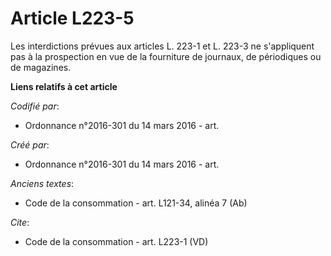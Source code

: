 # Article L223-5

Les interdictions prévues aux articles L. 223-1 et L. 223-3 ne s'appliquent pas à la prospection en vue de la fourniture de
journaux, de périodiques ou de magazines.

**Liens relatifs à cet article**

_Codifié par_:

  - Ordonnance n°2016-301 du 14 mars 2016 - art.

_Créé par_:

  - Ordonnance n°2016-301 du 14 mars 2016 - art.

_Anciens textes_:

  - Code de la consommation - art. L121-34, alinéa 7 (Ab)

_Cite_:

  - Code de la consommation - art. L223-1 (VD)
